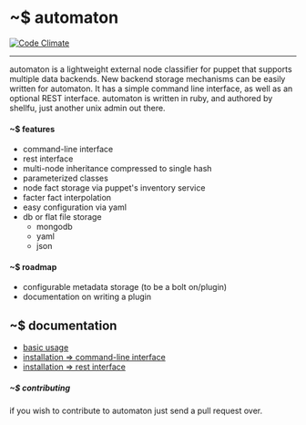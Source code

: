 # ~$ automaton
[![Code Climate](https://codeclimate.com/github/shellfu/automaton.png)](https://codeclimate.com/github/shellfu/automaton)

* * *
automaton is a lightweight external node classifier for puppet that supports multiple data backends. New backend storage mechanisms can be easily written for automaton. It has a simple command line interface, as well as an optional REST interface. automaton is written in ruby, and authored by shellfu, just another unix admin out there.

#### ~$ features
* command-line interface
* rest interface
* multi-node inheritance compressed to single hash
* parameterized classes
* node fact storage via puppet's inventory service
* facter fact interpolation
* easy configuration via yaml
* db or flat file storage
    * mongodb
    * yaml
    * json

#### ~$ roadmap
* configurable metadata storage (to be a bolt on/plugin)
* documentation on writing a plugin

## ~$ documentation
* [basic usage](https://github.com/shellfu/automaton/wiki/usage::basic)
* [installation => command-line interface](https://github.com/shellfu/automaton/wiki/installation::command-line_interface)
* [installation => rest interface](https://github.com/shellfu/automaton/wiki/Installation::rest-interface)

##### ~$ contributing
if you wish to contribute to automaton just send a pull request over.


